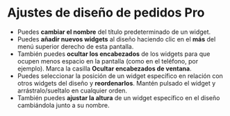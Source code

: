 # **Ajustes de diseño de pedidos Pro**

- Puedes **cambiar el nombre** del título predeterminado de un widget.
- Puedes **añadir nuevos widgets** al diseño haciendo clic en el **más** del menú superior derecho de esta pantalla.
- También puedes **ocultar los encabezados** de los widgets para que ocupen menos espacio en la pantalla (como en el teléfono, por ejemplo). Marca la casilla **Ocultar encabezados de ventana**.
- Puedes seleccionar la posición de un widget específico en relación con otros widgets del diseño y **reordenarlos**. Mantén pulsado el widget y arrástralo/sueltalo en cualquier orden.
- También puedes **ajustar la altura** de un widget específico en el diseño cambiándola junto a su nombre.

